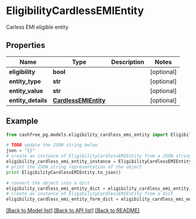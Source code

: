# EligibilityCardlessEMIEntity

Carless EMI eligible entity

## Properties
Name | Type | Description | Notes
------------ | ------------- | ------------- | -------------
**eligibility** | **bool** |  | [optional] 
**entity_type** | **str** |  | [optional] 
**entity_value** | **str** |  | [optional] 
**entity_details** | [**CardlessEMIEntity**](CardlessEMIEntity.md) |  | [optional] 

## Example

```python
from cashfree_pg.models.eligibility_cardless_emi_entity import EligibilityCardlessEMIEntity

# TODO update the JSON string below
json = "{}"
# create an instance of EligibilityCardlessEMIEntity from a JSON string
eligibility_cardless_emi_entity_instance = EligibilityCardlessEMIEntity.from_json(json)
# print the JSON string representation of the object
print EligibilityCardlessEMIEntity.to_json()

# convert the object into a dict
eligibility_cardless_emi_entity_dict = eligibility_cardless_emi_entity_instance.to_dict()
# create an instance of EligibilityCardlessEMIEntity from a dict
eligibility_cardless_emi_entity_form_dict = eligibility_cardless_emi_entity.from_dict(eligibility_cardless_emi_entity_dict)
```
[[Back to Model list]](../README.md#documentation-for-models) [[Back to API list]](../README.md#documentation-for-api-endpoints) [[Back to README]](../README.md)


